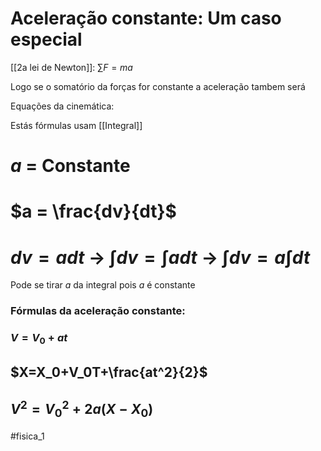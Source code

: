 # Aceleração constante: Um caso especial

[[2a lei de Newton]]: $\sum F = ma$

Logo se o somatório da forças for constante a aceleração tambem será

Equações da cinemática:


Estás fórmulas usam [[Integral]]
# $a$ = Constante
# $a = \frac{dv}{dt}$
# $dv=adt$ -> $\int dv = \int adt$ -> $\int dv = a\int dt$

Pode se tirar $a$ da integral pois $a$ é constante

### Fórmulas da aceleração constante:

### $V=V_0+at$
## $X=X_0+V_0T+\frac{at^2}{2}$
## $V^2=V_0^2+2a(X-X_0)$



#fisica_1 